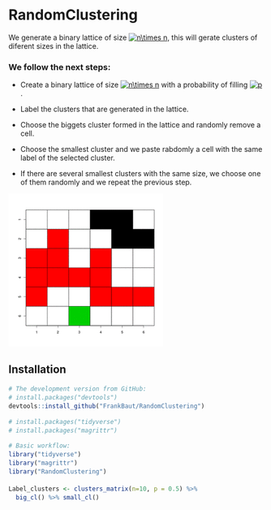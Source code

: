 # RandomClustering

We generate a binary lattice of size <a href="https://www.codecogs.com/eqnedit.php?latex=n\times&space;n" target="_blank"><img src="https://latex.codecogs.com/gif.latex?n\times&space;n" title="n\times n" /></a>, this will gerate clusters of diferent sizes in the lattice.

### We follow the next steps:
* Create a binary lattice of size <a href="https://www.codecogs.com/eqnedit.php?latex=n\times&space;n" target="_blank"><img src="https://latex.codecogs.com/gif.latex?n\times&space;n" title="n\times n" /></a> with a probability of filling <a href="https://www.codecogs.com/eqnedit.php?latex=p" target="_blank"><img src="https://latex.codecogs.com/gif.latex?p" title="p" /></a>.

* Label the clusters that are generated in the lattice.

* Choose the biggets cluster formed in the lattice and randomly remove a cell.

* Choose the smallest cluster and we paste rabdomly  a cell with the same label of the selected cluster.

* If there are several smallest clusters with the same size, we choose one of them randomly and we repeat the previous step.  


![](RandomCluster.gif)

## Installation

``` r
# The development version from GitHub:
# install.packages("devtools")
devtools::install_github("FrankBaut/RandomClustering")
```
``` r
# install.packages("tidyverse")
# install.packages("magrittr")
```

``` r
# Basic workflow:
library("tidyverse")
library("magrittr")
library("RandomClustering")

Label_clusters <- clusters_matrix(n=10, p = 0.5) %>%
  big_cl() %>% small_cl()
```
